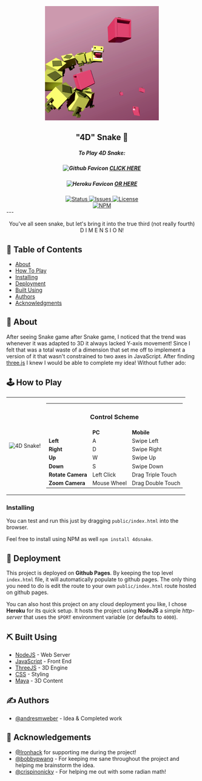 <p align="center">
    <a href="https://andresmweber.github.io/4DSnake/" rel="noopener">
        <img width=300px height=300px src="https://raw.githubusercontent.com/andresmweber/4dsnake/master/presentation/promotional/promo.png " alt="4DSnake Promo">
    </a>
</p>

<h2 align="center">"4D" Snake 🐍</h2>

<h5 align="center">To Play 4D Snake:</h5>

<h5 align="center">
    <img width=14px alt="Github Favicon" src="https://github.githubassets.com/favicon.ico" />
    <a href="https://andresmweber.github.io/4DSnake/">CLICK HERE</a>
</h5>

<h5 align="center">
    <img width=14px alt="Heroku Favicon" src="https://www.herokucdn.com/favicons/favicon.ico" />
    <a href="https://fourdsnake.herokuapp.com/">OR HERE</a>
</h5>

<div align="center">
    <a href="https://github.com/AndresMWeber/4DSnake">
        <img alt="Status" src="https://img.shields.io/badge/status-active-success.svg" />
    </a>
    <a href="https://github.com/AndresMWeber/4DSnake/issues">
        <img alt="Issues" src="https://img.shields.io/github/issues/andresmweber/4DSnake.svg" />
    </a>
    <a href="https://github.com/AndresMWeber/4DSnake/blob/master/LICENSE">
        <img alt="License" src="https://img.shields.io/badge/License-BSD%203--Clause-blue.svg" />
    </a>
</div>
<div align="center">
    <a href="https://www.npmjs.com/package/4dsnake">
        <img alt="NPM" src="https://nodei.co/npm/4dsnake.png?compact=true" />
    </a>
</div>
---

<p align="center"> You've all seen snake, but let's bring it into the true third (not really fourth) D I M E N S I O N!
    <br> 
</p>

## 📝 Table of Contents

- [About](#about)
- [How To Play](#howto)
- [Installing](#installing)
- [Deployment](#deployment)
- [Built Using](#built_using)
- [Authors](#authors)
- [Acknowledgments](#acknowledgement)

## 🧐 About <a name = "about"></a>

After seeing Snake game after Snake game, I noticed that the trend was whenever it was adapted to 3D it always lacked Y-axis movement! Since I felt that was a total waste of a dimension that set me off to implement a version of it that wasn't constrained to two axes in JavaScript. After finding [three.js](https://threejs.org/) I knew I would be able to complete my idea! Without futher ado:

## 🕹️ How to Play <a name = "howto"></a>

<div align="center">
    <table>
        <tr width=400px>
        <td>
            <img width=400px src="https://github.com/AndresMWeber/4DSnake/blob/master/presentation/demo.gif?raw=true" alt="4D Snake!" />
        </td>
        <td valign="top">
          <table width=400px>
                <tr>
                    <td align="center" colspan="3"><h3>Control Scheme</h3></td>
                </tr>
                <tr>
                    <td></td>
                    <td><b>PC</b></td>
                    <td><b>Mobile</b></td>
                </tr>
                <tr>
                    <td><b>Left</b></td>
                    <td>A</td>
                    <td>Swipe Left</td>
                </tr>
                <tr>
                    <td><b>Right</b></td>
                    <td>D</td>
                    <td>Swipe Right</td>
                </tr>
                <tr>
                    <td><b>Up</b></td>
                    <td>W</td>
                    <td>Swipe Up</td>
                </tr>
                <tr>
                    <td><b>Down</b></td>
                    <td>S</td>
                    <td>Swipe Down</td>
                </tr>
                <tr>
                    <td><b>Rotate Camera</b></td>
                    <td>Left Click</td>
                    <td>Drag Triple Touch</td>
                </tr>
                <tr>
                    <td><b>Zoom Camera</b></td>
                    <td>Mouse Wheel</td>
                    <td>Drag Double Touch</td>
                </tr>
            </table>
        </td>
        </tr>
    </table>
</div>

### Installing

You can test and run this just by dragging `public/index.html` into the browser.

Feel free to install using NPM as well `npm install 4dsnake`.

## 🚀 Deployment <a name = "deployment"></a>

This project is deployed on **Github Pages**. By keeping the top level `index.html` file, it will automatically populate to github pages. The only thing you need to do is edit the route to your own `public/index.html` route hosted on github pages.

You can also host this project on any cloud deployment you like, I chose **Heroku** for its quick setup. It hosts the project using **NodeJS** a simple _http-server_ that uses the `$PORT` environment variable (or defaults to `4000`).

## ⛏️ Built Using <a name = "built_using"></a>

- [NodeJS](https://www.nodejs.org/) - Web Server
- [JavaScript](https://www.javascript.com/) - Front End
- [ThreeJS](https://threejs.org/) - 3D Engine
- [CSS](https://www.w3.org/Style/CSS//) - Styling
- [Maya](https://www.autodesk.com/products/maya/overview) - 3D Content

## ✍️ Authors <a name = "authors"></a>

- [@andresmweber](https://github.com/andresmweber) - Idea & Completed work

## 🎉 Acknowledgements <a name = "acknowledgement"></a>

- [@Ironhack](https://github.com/ironhack) for supporting me during the project!
- [@bobbypwang](https://github.com/bobbypwang) - For keeping me sane throughout the project and helping me brainstorm the idea.
- [@crispinonicky](https://github.com/crispinonicky) - For helping me out with some radian math!
